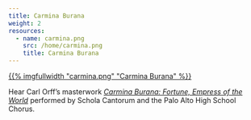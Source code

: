 ```yaml
---
title: Carmina Burana
weight: 2
resources:
  - name: carmina.png
    src: /home/carmina.png
    title: Carmina Burana
---
```


<a href="/concerts/carmina">{{% imgfullwidth "carmina.png" "Carmina Burana" %}}</a>

Hear Carl Orff&rsquo;s masterwork <a href="/concerts/carmina">_Carmina Burana&colon; Fortune, Empress of the World_</a> performed by Schola Cantorum and the Palo Alto High School Chorus.
